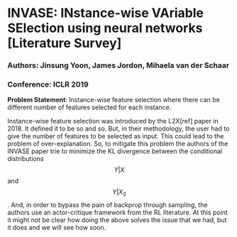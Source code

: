 # INVASE: INstance-wise VAriable SElection using neural networks \[Literature Survey]

### Authors: Jinsung Yoon, James Jordon, Mihaela van der Schaar
### Conference: ICLR 2019

**Problem Statement**: Instance-wise feature selection where there can be different number of features selected for each instance.  

Instance-wise feature selection was introduced by the L2X[ref] paper in 2018. It defined it to be so and so. But, in their methodology, the user had to give the number of features to be selected as input. This could lead to the problem of over-explanation. So, to mitigate this problem the authors of the INVASE paper trie to minimize the KL divergence between the conditional distributions $$Y|X$$ and $$Y|X_S$$. And, in order to bypass the pain of backprop through sampling, the authors use an actor-critique framework from the RL literature. At this point it might not be clear how doing the above solves the issue that we had, but it does and we will see how soon.



